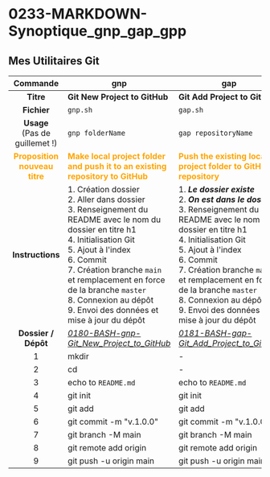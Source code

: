 # 0233-MARKDOWN-Synoptique_gnp_gap_gpp

## Mes Utilitaires Git

|Commande|gnp|gap|gpp|
|:---:|---|---|---|
|**Titre**|**Git New Project to GitHub**|**Git Add Project to GitHub**|**Git Add Commit Push Project to GitHub**|
|**Fichier**|`gnp.sh`|`gap.sh`|`gpp.sh`|
|**Usage**<br />(Pas de guillemet !)|`gnp folderName`|`gap repositoryName`|`gpp commitMessage`|
|**<span style="color: orange">Proposition nouveau titre</span>**|**<span style="color: orange">Make local project folder and push it to an existing repository to GitHub</span>**|**<span style="color: orange">Push the existing local project folder to GitHub repository</span>**|**<span style="color: orange">Git Add Commit Push Project to GitHub</span>**|
|**Instructions**|1. Création dossier<br />2. Aller dans dossier<br />3. Renseignement du README avec le nom du dossier en titre h1<br />4. Initialisation Git<br />5. Ajout à l'index<br />6. Commit<br />7. Création branche `main` et remplacement en force de la branche `master`<br />8. Connexion au dépôt<br />9. Envoi des données et mise à jour du dépôt|1. ***Le dossier existe***<br />2. ***On est dans le dossier***<br />3. Renseignement du README avec le nom du dossier en titre h1<br />4. Initialisation Git<br />5. Ajout à l'index<br />6. Commit<br />7. Création branche `main` et remplacement en force de la branche `master`<br />8. Connexion au dépôt<br />9. Envoi des données et mise à jour du dépôt|1. ***Le dossier existe***<br />2. ***On est dans le dossier***<br />3. ***Le README est déjà renseigné***<br />4. ***Git est déjà initialisé***<br />5. Ajout à l'index<br />6. Commit<br />7. **La  branche `main` est déjà créée et on est dessus**<br />8. ***Le dépôt est déjà connecté***<br />9. Envoi des données et mise à jour du dépôt|
|**Dossier / Dépôt**|*[0180-BASH-gnp-Git_New_Project_to_GitHub](https://github.com/LDdvlp/0180-BASH-gnp-Git_New_Project_to_GitHub)*|*[0181-BASH-gap-Git_Add_Project_to_GitHub](https://github.com/LDdvlp/0181-BASH-gap-Git_Add_Project_to_GitHub)*|*[0201-BASH-gpp-Git_Add_Commit_Push_Project_to_GitHub](https://github.com/LDdvlp/0201-BASH-gpp-Git_Add_Commit_Push_Project_to_GitHub)*|
|1|mkdir|-|-|
|2|cd|-|-|
|3|echo to `README.md`|echo to `README.md`|-|
|4|git init|git init|-|
|5|git add|git add|git add|
|6|git commit -m "v.1.0.0"|git commit -m "v.1.0.0"|git commit -m|
|7|git branch -M main|git branch -M main|-|
|8|git remote add origin|git remote add origin|-|
|9|git push -u origin main|git push -u origin main|git push -u origin main|


